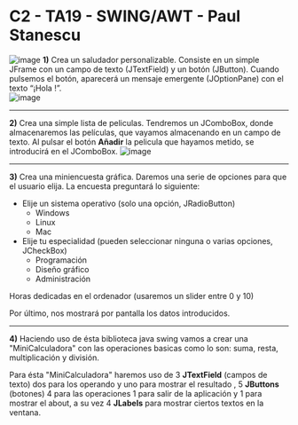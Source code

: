 # C2 - TA19 - SWING/AWT - Paul Stanescu
![image](https://user-images.githubusercontent.com/62121921/229378070-9f4907b9-6070-480e-a642-95d8f557fd3c.png)
**1)** Crea un saludador personalizable. Consiste en un simple JFrame con un campo de texto (JTextField) y un botón (JButton). Cuando pulsemos el botón, aparecerá un mensaje emergente (JOptionPane) con el texto “¡Hola <texto escrito en el campo de texto>!”.\
![image](https://user-images.githubusercontent.com/62121921/229378275-660eeafd-2c94-4e30-8235-0c791a1b59a6.png)

***

**2)** Crea una simple lista de peliculas. Tendremos un JComboBox, donde almacenaremos las películas, que vayamos almacenando en un campo de texto. Al pulsar el botón **Añadir** la pelicula que hayamos metido, se introducirá en el JComboBox.
![image](https://user-images.githubusercontent.com/62121921/229378371-e791909c-7c08-4972-b74c-b1c2ac4235dc.png)

***

**3)** Crea una miniencuesta gráfica. Daremos una serie de opciones para que el usuario elija. La encuesta preguntará lo siguiente:
* Elije un sistema operativo (solo una opción, JRadioButton)
  * Windows
  * Linux
  * Mac
* Elije tu especialidad (pueden seleccionar ninguna o varias opciones, JCheckBox)
  * Programación
  * Diseño gráfico
  * Administración

Horas dedicadas en el ordenador (usaremos un slider entre 0 y 10)

Por último, nos mostrará por pantalla los datos introducidos.

***

**4)** Haciendo uso de ésta biblioteca java swing vamos a crear una "MiniCalculadora" con las operaciones basicas como lo son: suma, resta, multiplicación y división.

Para ésta "MiniCalculadora" haremos uso de 3 **JTextField** (campos de texto) dos para los operando y uno para mostrar el resultado , 5 **JButtons** (botones) 4 para las operaciones 1 para salir de la aplicación y 1 para mostrar el about, a su vez 4 **JLabels** para mostrar ciertos textos en la ventana.
